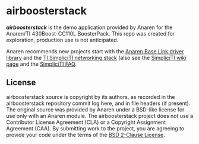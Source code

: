 airboosterstack
============
***airboosterstack*** is the demo application provided by Anaren for the Anaren/TI 430Boost-CC110L BoosterPack. This repo was created for exploration, production use is not anticipated.

Anaren recommends new projects start with the [Anaren Base Link driver library](https://github.com/AnarenAIR/BaseLink) and the [TI SimpliciTI networking stack](http://www.ti.com/corp/docs/landing/simpliciTI/?keyMatch=simpliciTI&tisearch=Search-EN-Everything) (also see the [SimpliciTI wiki page](http://processors.wiki.ti.com/index.php/SimpliciTI) and the [SimpliciTI FAQ](http://processors.wiki.ti.com/index.php/SimpliciTI_FAQ).

License
-----
airboosterstack source is copyright by its authors, as recorded in the airboosterstack repository commit log here, and in file headers (if present). The original source was provided by Anaren under a BSD-like license for use only with an Anaren module. The airboosterstack project does not use a Contributor License Agreement (CLA) or a Copyright Assignment Agreement (CAA). By submitting work to the project, you are agreeing to provide your code under the terms of the [BSD 2-Clause License](http://opensource.org/licenses/BSD-2-Clause).
